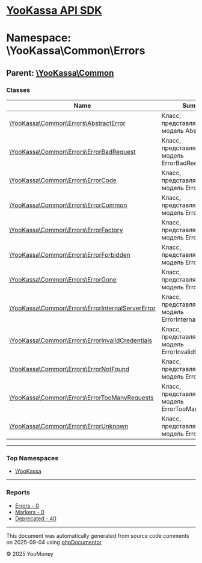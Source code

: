 # [YooKassa API SDK](../home.md)

# Namespace: \YooKassa\Common\Errors

## Parent: [\YooKassa\Common](../namespaces/yookassa-common.md)

### Classes

| Name | Summary |
| ---- | ------- |
| [\YooKassa\Common\Errors\AbstractError](../classes/YooKassa-Common-Errors-AbstractError.md) | Класс, представляющий модель AbstractError. |
| [\YooKassa\Common\Errors\ErrorBadRequest](../classes/YooKassa-Common-Errors-ErrorBadRequest.md) | Класс, представляющий модель ErrorBadRequest. |
| [\YooKassa\Common\Errors\ErrorCode](../classes/YooKassa-Common-Errors-ErrorCode.md) | Класс, представляющий модель ErrorCode. |
| [\YooKassa\Common\Errors\ErrorCommon](../classes/YooKassa-Common-Errors-ErrorCommon.md) | Класс, представляющий модель ErrorCommon. |
| [\YooKassa\Common\Errors\ErrorFactory](../classes/YooKassa-Common-Errors-ErrorFactory.md) | Класс, представляющий модель ErrorFactory. |
| [\YooKassa\Common\Errors\ErrorForbidden](../classes/YooKassa-Common-Errors-ErrorForbidden.md) | Класс, представляющий модель ErrorForbidden. |
| [\YooKassa\Common\Errors\ErrorGone](../classes/YooKassa-Common-Errors-ErrorGone.md) | Класс, представляющий модель ErrorGone. |
| [\YooKassa\Common\Errors\ErrorInternalServerError](../classes/YooKassa-Common-Errors-ErrorInternalServerError.md) | Класс, представляющий модель ErrorInternalServerError. |
| [\YooKassa\Common\Errors\ErrorInvalidCredentials](../classes/YooKassa-Common-Errors-ErrorInvalidCredentials.md) | Класс, представляющий модель ErrorInvalidCredentials. |
| [\YooKassa\Common\Errors\ErrorNotFound](../classes/YooKassa-Common-Errors-ErrorNotFound.md) | Класс, представляющий модель ErrorNotFound. |
| [\YooKassa\Common\Errors\ErrorTooManyRequests](../classes/YooKassa-Common-Errors-ErrorTooManyRequests.md) | Класс, представляющий модель ErrorTooManyRequests. |
| [\YooKassa\Common\Errors\ErrorUnknown](../classes/YooKassa-Common-Errors-ErrorUnknown.md) | Класс, представляющий модель ErrorUnknown. |

---

### Top Namespaces

* [\YooKassa](../namespaces/yookassa.md)

---

### Reports
* [Errors - 0](../reports/errors.md)
* [Markers - 0](../reports/markers.md)
* [Deprecated - 40](../reports/deprecated.md)

---

This document was automatically generated from source code comments on 2025-09-04 using [phpDocumentor](http://www.phpdoc.org/)

&copy; 2025 YooMoney